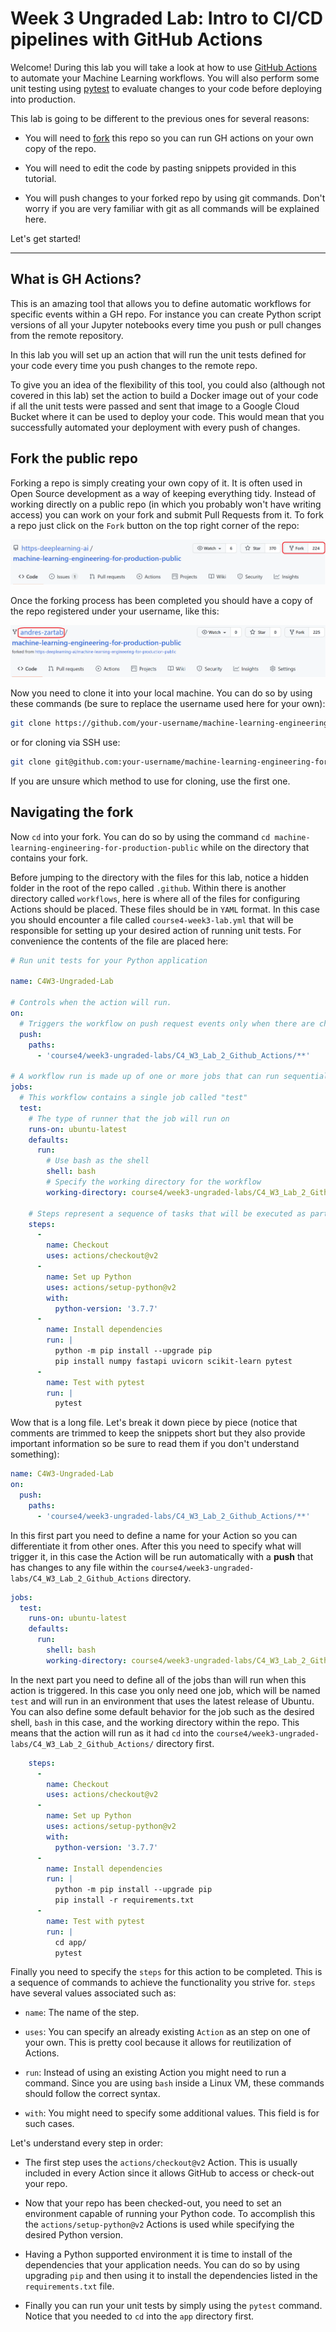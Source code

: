 # Week 3 Ungraded Lab: Intro to CI/CD pipelines with GitHub Actions

Welcome! During this lab you will take a look at how to use [GitHub Actions](https://github.com/features/actions) to automate your Machine Learning workflows. You will also perform some unit testing using [pytest](https://docs.pytest.org/en/6.2.x/) to evaluate changes to your code before deploying into production.

This lab is going to be different to the previous ones for several reasons:
- You will need to [fork](https://docs.github.com/en/get-started/quickstart/fork-a-repo) this repo so you can run GH actions on your own copy of the repo.

- You will need to edit the code by pasting snippets provided in this tutorial.
- You will push changes to your forked repo by using git commands. Don't worry if you are very familiar with git as all commands will be explained here.

Let's get started!

---

## What is GH Actions?

This is an amazing tool that allows you to define automatic workflows for specific events within a GH repo. For instance you can create Python script versions of all your Jupyter notebooks every time you push or pull changes from the remote repository.

In this lab you will set up an action that will run the unit tests defined for your code every time you push changes to the remote repo.

To give you an idea of the flexibility of this tool, you could also (although not covered in this lab) set the action to build a Docker image out of your code if all the unit tests were passed and sent that image to a Google Cloud Bucket where it can be used to deploy your code. This would mean that you successfully automated your deployment with every push of changes.


## Fork the public repo

Forking a repo is simply creating your own copy of it. It is often used in Open Source development as a way of keeping everything tidy. Instead of working directly on a public repo (in which you probably won't have writing access) you can work on your fork and submit Pull Requests from it. To fork a repo just click on the `Fork` button on the top right corner of the repo:

![fork-repo](../../assets/fork-repo.png)


Once the forking process has been completed you should have a copy of the repo registered under your username, like this:

![your-fork](../../assets/your-fork.png)

Now you need to clone it into your local machine. You can do so by using these commands (be sure to replace the username used here for your own):

```bash
git clone https://github.com/your-username/machine-learning-engineering-for-production-public.git
```

or for cloning via SSH use:
```bash
git clone git@github.com:your-username/machine-learning-engineering-for-production-public.git
```

If you are unsure which method to use for cloning, use the first one.

## Navigating the fork

Now `cd` into your fork. You can do so by using the command `cd machine-learning-engineering-for-production-public` while on the directory that contains your fork.

Before jumping to the directory with the files for this lab, notice a hidden folder in the root of the repo called `.github`. Within there is another directory called `workflows`, here is where all of the files for configuring Actions should be placed. These files should be in `YAML` format. In this case you should encounter a file called `course4-week3-lab.yml` that will be responsible for setting up your desired action of running unit tests. For convenience the contents of the file are placed here:

```yml
# Run unit tests for your Python application

name: C4W3-Ungraded-Lab

# Controls when the action will run. 
on:
  # Triggers the workflow on push request events only when there are changes in the desired path
  push:
    paths:
      - 'course4/week3-ungraded-labs/C4_W3_Lab_2_Github_Actions/**'

# A workflow run is made up of one or more jobs that can run sequentially or in parallel
jobs:
  # This workflow contains a single job called "test"
  test:
    # The type of runner that the job will run on
    runs-on: ubuntu-latest
    defaults:
      run:
        # Use bash as the shell
        shell: bash
        # Specify the working directory for the workflow
        working-directory: course4/week3-ungraded-labs/C4_W3_Lab_2_Github_Actions/

    # Steps represent a sequence of tasks that will be executed as part of the job
    steps:
      -
        name: Checkout
        uses: actions/checkout@v2
      - 
        name: Set up Python
        uses: actions/setup-python@v2
        with:
          python-version: '3.7.7'
      - 
        name: Install dependencies
        run: |
          python -m pip install --upgrade pip
          pip install numpy fastapi uvicorn scikit-learn pytest
      -
        name: Test with pytest
        run: |
          pytest
```

Wow that is a long file. Let's break it down piece by piece (notice that comments are trimmed to keep the snippets short but they also provide important information so be sure to read them if you don't understand something):

```yml
name: C4W3-Ungraded-Lab
on:
  push:
    paths:
      - 'course4/week3-ungraded-labs/C4_W3_Lab_2_Github_Actions/**'
```

In this first part you need to define a name for your Action so you can differentiate it from other ones. After this you need to specify what will trigger it, in this case the Action will be run automatically with a **push** that has changes to any file within the `course4/week3-ungraded-labs/C4_W3_Lab_2_Github_Actions` directory.

```yml
jobs:
  test:
    runs-on: ubuntu-latest
    defaults:
      run:
        shell: bash
        working-directory: course4/week3-ungraded-labs/C4_W3_Lab_2_Github_Actions/
```

In the next part you need to define all of the jobs than will run when this action is triggered. In this case you only need one job, which will be named `test` and will run in an environment that uses the latest release of Ubuntu. You can also define some default behavior for the job such as the desired shell, `bash` in this case, and the working directory within the repo. This means that the action will run as it had `cd` into the `course4/week3-ungraded-labs/C4_W3_Lab_2_Github_Actions/` directory first.

```yml
    steps:
      -
        name: Checkout
        uses: actions/checkout@v2
      - 
        name: Set up Python
        uses: actions/setup-python@v2
        with:
          python-version: '3.7.7'
      - 
        name: Install dependencies
        run: |
          python -m pip install --upgrade pip
          pip install -r requirements.txt
      -
        name: Test with pytest
        run: |
          cd app/
          pytest
```

Finally you need to specify the `steps` for this action to be completed. This is a sequence of commands to achieve the functionality you strive for.  `steps` have several values associated such as:
- `name`: The name of the step.

- `uses`: You can specify an already existing `Action` as an step on one of your own. This is pretty cool because it allows for reutilization of Actions. 
- `run`: Instead of using an existing Action you might need to run a command. Since you are using `bash` inside a Linux VM, these commands should follow the correct syntax.
- `with`: You might need to specify some additional values. This field is for such cases.


Let's understand every step in order:

- The first step uses the `actions/checkout@v2` Action. This is usually included in every Action since it allows GitHub to access or check-out your repo.

- Now that your repo has been checked-out, you need to set an environment capable of running your Python code. To accomplish this the `actions/setup-python@v2` Actions is used while specifying the desired Python version.
- Having a Python supported environment it is time to install of the dependencies that your application needs. You can do so by using upgrading `pip` and then using it to install the dependencies listed in the `requirements.txt` file.
- Finally you can run your unit tests by simply using the `pytest` command. Notice that you needed to `cd` into the `app` directory first.
